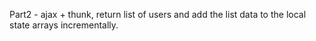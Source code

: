Part2 - ajax + thunk, return list of users and add the list data to the local state arrays incrementally. 